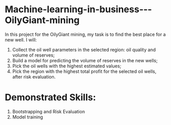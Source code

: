 # Machine-learning-in-business---OilyGiant-mining
In this project for the OilyGiant mining, my task is to find the best place for a new well.
I will:
1. Collect the oil well parameters in the selected region: oil quality and volume of reserves;
2. Build a model for predicting the volume of reserves in the new wells;
3. Pick the oil wells with the highest estimated values;
4. Pick the region with the highest total profit for the selected oil wells, after risk evaluation.

# Demonstrated Skills:
1. Bootstrapping and Risk Evaluation
2. Model training 
